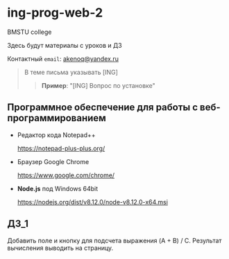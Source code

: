 # ing-prog-web-2
BMSTU college

Здесь будут материалы с уроков и ДЗ

Контактный
`email`: akenoq@yandex.ru
> В теме письма указывать [ING]
>> **Пример**: "[ING] Вопрос по установке"

## Программное обеспечение для работы с веб-программированием

* Редактор кода Notepad++

   https://notepad-plus-plus.org/
  
* Браузер Google Chrome

   https://www.google.com/chrome/
   
* **Node.js** под Windows 64bit
   
   https://nodejs.org/dist/v8.12.0/node-v8.12.0-x64.msi

## ДЗ_1

Добавить поле и кнопку для подсчета выражения (A + B) / C. 
Результат вычисления выводить на страницу.


